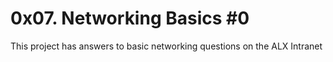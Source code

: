 # 0x07. Networking Basics #0 

This project has answers to basic networking questions on the ALX Intranet
